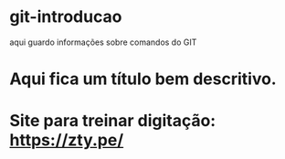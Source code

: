 # git-introducao
aqui guardo informações sobre comandos do GIT

# Aqui fica um título bem descritivo.

# Site para treinar digitação: https://zty.pe/

